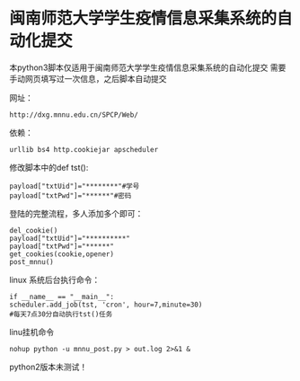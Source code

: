 # 闽南师范大学学生疫情信息采集系统的自动化提交

本python3脚本仅适用于闽南师范大学学生疫情信息采集系统的自动化提交
需要手动网页填写过一次信息，之后脚本自动提交

网址： 


    http://dxg.mnnu.edu.cn/SPCP/Web/


依赖：

    urllib bs4 http.cookiejar apscheduler

修改脚本中的def tst():

    payload["txtUid"]="********"#学号
    payload["txtPwd"]="******"#密码

登陆的完整流程，多人添加多个即可：

    del_cookie()
    payload["txtUid"]="**********"
    payload["txtPwd"]="******"
    get_cookies(cookie,opener)
    post_mnnu()
linux 系统后台执行命令：


    if __name__ == "__main__":
    scheduler.add_job(tst, 'cron', hour=7,minute=30)
    #每天7点30分自动执行tst()任务



linu挂机命令


    nohup python -u mnnu_post.py > out.log 2>&1 &
    

python2版本未测试！

